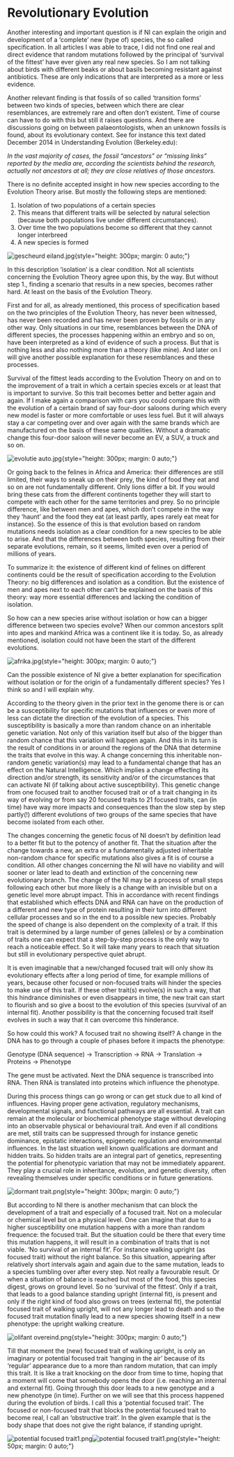 # Revolutionary Evolution

Another interesting and important question is if NI can explain the origin and development of a ‘complete’ new (type of) species, the so called specification. In all articles I was able to trace, I did not find one real and direct evidence that random mutations followed by the principal of ‘survival of the fittest’ have ever given any real new species. So I am not talking about birds with different beaks or about basils becoming resistant against antibiotics. These are only indications that are interpreted as a more or less evidence.  

Another relevant finding is that fossils of so called ‘transition forms’ between two kinds of species, between which there are clear resemblances, are extremely rare and often don’t existent. Time of course can have to do with this but still it raises questions. And there are discussions going on between palaeontologists, when an unknown fossils is found, about its evolutionary context. See for instance this text dated December 2014 in Understanding Evolution (Berkeley.edu):

_In the vast majority of cases, the fossil “ancestors” or “missing links” reported by the media are, according the scientists behind the research, actually not ancestors at all; they are close relatives of those ancestors._ 

There is no definite accepted insight in how new species according to the Evolution Theory arise. But mostly the following steps are mentioned:

1. Isolation of two populations of a certain species
2. This means that different traits will be selected by natural selection (because both populations live under different circumstances).
3. Over time the two populations become so different that they cannot longer interbreed
4. A new species is formed

![gescheurd eiland.jpg](/gescheurd%20eiland.jpg){style="height: 300px; margin: 0 auto;"}

In this description ‘isolation’ is a clear condition. Not all scientists concerning the Evolution Theory agree upon this, by the way. But without step 1., finding a scenario that results in a new species, becomes rather hard. At least on the basis of the Evolution Theory.

First and for all, as already mentioned, this process of specification based on the two principles of the Evolution Theory, has never been witnessed, has never been recorded and has never been proven by fossils or in any other way. Only situations in our time, resemblances between the DNA of different species, the processes happening within an embryo and so on, have been interpreted as a kind of evidence of such a process. But that is nothing less and also nothing more than a theory (like mine). And later on I will give another possible explanation for these resemblances and these processes.

Survival of the fittest leads according to the Evolution Theory on and on to the improvement of a trait in which a certain species excels or at least that is important to survive. So this trait becomes better and better again and again. If I make again a comparison with cars you could compare this with the evolution of a certain brand of say four-door saloons during which every new model is faster or more comfortable or uses less fuel. But it will always stay a car competing over and over again with the same brands which are manufactured on the basis of these same qualities. Without a dramatic change this four-door saloon will never become an EV, a SUV, a truck and so on.

![evolutie auto.jpg](/evolutie%20auto.jpg){style="height: 300px; margin: 0 auto;"}

Or going back to the felines in Africa and America: their differences are still limited, their ways to sneak up on their prey, the kind of food they eat and so on are not fundamentally different. Only lions differ a bit. If you would bring these cats from the different continents together they will start to compete with each other for the same territories and prey. So no principle difference, like between men and apes, which don’t compete in the way they ‘haunt’ and the food they eat (at least partly, apes rarely eat meat for instance). So the essence of this is that evolution based on random mutations needs isolation as a clear condition for a new species to be able to arise. And that the differences between both species, resulting from their separate evolutions, remain, so it seems, limited even over a period of millions of years.

To summarize it: the existence of different kind of felines on different continents could be the result of specification according to the Evolution Theory: no big differences and isolation as a condition. But the existence of men and apes next to each other can’t be explained on the basis of this theory: way more essential differences and lacking the condition of isolation.

So how can a new species arise without isolation or how can a bigger difference between two species evolve? When our common ancestors split into apes and mankind Africa was a continent like it is today. So, as already mentioned, isolation could not have been the start of the different evolutions.

![afrika.jpg](/afrika.jpg){style="height: 300px; margin: 0 auto;"}

Can the possible existence of NI give a better explanation for specification without isolation or for the origin of a fundamentally different species? Yes I think so and I will explain why.

According to the theory given in the prior text in the genome there is or can be a susceptibility for specific mutations that influences or even more of less can dictate the direction of the evolution of a species. This susceptibility is basically a more than random chance on an inheritable genetic variation. Not only of this variation itself but also of the bigger than random chance that this variation will happen again. And this in its turn is the result of conditions in or around the regions of the DNA that determine the traits that evolve in this way. A change concerning this inheritable non-random genetic variation(s) may lead to a fundamental change that has an effect on the Natural Intelligence. Which implies a change effecting its direction and/or strength, its sensitivity and/or of the circumstances that can activate NI (if talking about active susceptibility). This genetic change from one focused trait to another focused trait or of a trait changing in its way of evolving or from say 20 focused traits to 21 focused traits, can (in time) have way more impacts and consequences than the slow step by step partly(!) different evolutions of two groups of the same species that have become isolated from each other.

The changes concerning the genetic focus of NI doesn’t by definition lead to a better fit but to the potency of another fit. That the situation after the change towards a new, an extra or a fundamentally adjusted inheritable non-random chance for specific mutations also gives a fit is of course a condition. All other changes concerning the NI will have no viability and will sooner or later lead to death and extinction of the concerning new evolutionary branch. The change of the NI may be a process of small steps following each other but more likely is a change with an invisible but on a genetic level more abrupt impact. This in accordance with recent findings that established which effects DNA and RNA can have on the production of a different and new type of protein resulting in their turn into different cellular processes and so in the end to a possible new species. Probably the speed of change is also dependent on the complexity of a trait. If this trait is determined by a large number of genes (alleles) or by a combination of traits one can expect that a step-by-step process is the only way to reach a noticeable effect. So it will take many years to reach that situation but still in evolutionary perspective quiet abrupt.

It is even imaginable that a new/changed focused trait will only show its evolutionary effects after a long period of time, for example millions of years, because other focused or non-focused traits will hinder the species to make use of this trait. If these other trait(s) evolve(s) in such a way, that this hindrance diminishes or even disappears in time, the new trait can start to flourish and so give a boost to the evolution of this species (survival of an internal fit). Another possibility is that the concerning focused trait itself evolves in such a way that it can overcome this hinderance.

So how could this work? A focused trait no showing itself? A change in the DNA has to go through a couple of phases before it impacts the phenotype:

Genotype (DNA sequence) → Transcription → RNA → Translation → Proteins → Phenotype

The gene must be activated. Next the DNA sequence is transcribed into RNA. Then RNA is translated into proteins which influence the phenotype.

During this process things can go wrong or can get stuck due to all kind of influences. Having proper gene activation, regulatory mechanisms, developmental signals, and functional pathways are all essential. A trait can remain at the molecular or biochemical phenotype stage without developing into an observable physical or behavioural trait. And even if all conditions are met, still traits can be suppressed through for instance genetic dominance, epistatic interactions, epigenetic regulation and environmental influences. In the last situation well known qualifications are dormant and hidden traits. So hidden traits are an integral part of genetics, representing the potential for phenotypic variation that may not be immediately apparent. They play a crucial role in inheritance, evolution, and genetic diversity, often revealing themselves under specific conditions or in future generations.

![dormant trait.png](/dormant%20trait.png){style="height: 300px; margin: 0 auto;"}

But according to NI there is another mechanism that can block the development of a trait and especially of a focused trait. Not on a molecular or chemical level but on a physical level. One can imagine that due to a higher susceptibility one mutation happens with a more than random frequence: the focused trait. But the situation could be there that every time this mutation happens, it will result in a combination of traits that is not viable. ‘No survival of an internal fit’. For instance walking upright (as focused trait) without the right balance. So this situation, appearing after relatively short intervals again and again due to the same mutation, leads to a species tumbling over after every step. Not really a favourable result. Or when a situation of balance is reached but most of the food, this species digest, grows on ground level. So no ‘survival of the fittest’. Only if a trait, that leads to a good balance standing upright (internal fit), is present and only if the right kind of food also grows on trees (external fit), the potential focused trait of walking upright, will not any longer lead to death and so the focused trait mutation finally lead to a new species showing itself in a new phenotype: the upright walking creature.

![olifant overeind.png](/olifant%20overeind.png){style="height: 300px; margin: 0 auto;"}

Till that moment the (new) focused trait of walking upright, is only an imaginary or potential focused trait ‘hanging in the air’ because of its ‘regular’ appearance due to a more than random mutation, that can imply this trait. It is like a trait knocking on the door from time to time, hoping that a moment will come that somebody opens the door (i.e. reaching an internal and external fit). Going through this door leads to a new genotype and a new phenotype (in time). Further on we will see that this process happened during the evolution of birds. I call this a ‘potential focused trait’. The focused or non-focused trait that blocks the potential focused trait to become real, I call an ‘obstructive trait’. In the given example that is the body shape that does not give the right balance, if standing upright.

![potential focused trait1.png](/potential%20focused%20trait1.png)![potential focused trait1.png](/potential%20focused%20trait1.png){style="height: 50px; margin: 0 auto;"}
